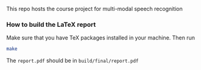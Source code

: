 This repo hosts the course project for multi-modal speech recognition

### How to build the LaTeX report
Make sure that you have TeX packages installed in your machine.
Then run
```sh
make
```

The `report.pdf` should be in `build/final/report.pdf`